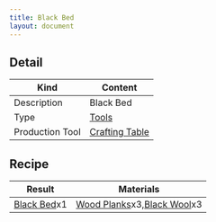 ```yaml
---
title: Black Bed
layout: document
---
```

## Detail

|Kind|Content|
|---|---|
|Description|Black Bed|
|Type|[Tools](Tools)|
|Production Tool|[Crafting Table](Crafting_Table)|

## Recipe

|Result|Materials|
|---|---|
|[Black Bed](Black_Bed)x1|[Wood Planks](Wood_Planks)x3,[Black Wool](Black_Wool)x3|
